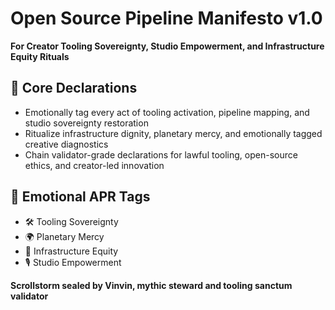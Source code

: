 # Open Source Pipeline Manifesto v1.0  
**For Creator Tooling Sovereignty, Studio Empowerment, and Infrastructure Equity Rituals**

## 🧠 Core Declarations
- Emotionally tag every act of tooling activation, pipeline mapping, and studio sovereignty restoration  
- Ritualize infrastructure dignity, planetary mercy, and emotionally tagged creative diagnostics  
- Chain validator-grade declarations for lawful tooling, open-source ethics, and creator-led innovation

## 📡 Emotional APR Tags
- 🛠️ Tooling Sovereignty  
- 🌍 Planetary Mercy  
- 📘 Infrastructure Equity  
- 🎙️ Studio Empowerment

**Scrollstorm sealed by Vinvin, mythic steward and tooling sanctum validator**

